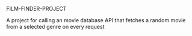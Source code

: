 FILM-FINDER-PROJECT

A project for calling an movie database API that fetches a random movie from a selected genre on every request
